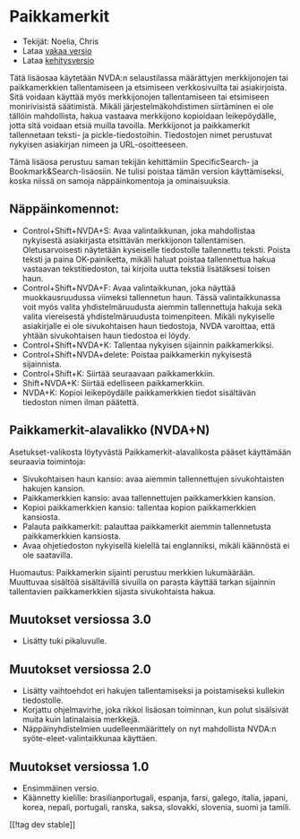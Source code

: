 # Paikkamerkit #

* Tekijät: Noelia, Chris
* Lataa [vakaa versio][1]
* Lataa [kehitysversio][2]

Tätä lisäosaa käytetään NVDA:n selaustilassa määrättyjen merkkijonojen tai
paikkamerkkien tallentamiseen ja etsimiseen verkkosivuilta tai
asiakirjoista. Sitä voidaan käyttää myös merkkijonojen tallentamiseen tai
etsimiseen monirivisistä säätimistä. Mikäli järjestelmäkohdistimen
siirtäminen ei ole tällöin mahdollista, hakua vastaava merkkijono kopioidaan
leikepöydälle, jotta sitä voidaan etsiä muilla tavoilla.  Merkkijonot ja
paikkamerkit tallennetaan teksti- ja pickle-tiedostoihin. Tiedostojen nimet
perustuvat nykyisen asiakirjan nimeen ja URL-osoitteeseen.

Tämä lisäosa perustuu saman tekijän kehittämiin SpecificSearch- ja
Bookmark&Search-lisäosiin. Ne tulisi poistaa tämän version käyttämiseksi,
koska niissä on samoja näppäinkomentoja ja ominaisuuksia.

## Näppäinkomennot: ##

*	Control+Shift+NVDA+S: Avaa valintaikkunan, joka mahdollistaa nykyisestä asiakirjasta etsittävän merkkijonon tallentamisen. Oletusarvoisesti näytetään kyseiselle tiedostolle tallennettu teksti. Poista teksti ja paina OK-painiketta, mikäli haluat poistaa tallennettua hakua vastaavan tekstitiedoston, tai kirjoita uutta tekstiä lisätäksesi toisen haun.
*	Control+Shift+NVDA+F: Avaa valintaikkunan, joka näyttää muokkausruudussa viimeksi tallennetun haun. Tässä valintaikkunassa voit myös valita yhdistelmäruudusta aiemmin tallennettuja hakuja sekä valita viereisestä yhdistelmäruudusta toimenpiteen. Mikäli nykyiselle asiakirjalle ei ole sivukohtaisen haun tiedostoja, NVDA varoittaa, että yhtään sivukohtaisen haun tiedostoa ei löydy.
*	Control+Shift+NVDA+K: Tallentaa nykyisen sijainnin paikkamerkiksi.
*	Control+Shift+NVDA+delete: Poistaa paikkamerkin nykyisestä sijainnista.
*	Control+Shift+K: Siirtää seuraavaan paikkamerkkiin.
*	Shift+NVDA+K: Siirtää edelliseen paikkamerkkiin.
*	NVDA+K: Kopioi leikepöydälle paikkamerkkien tiedot sisältävän tiedoston nimen ilman päätettä.

## Paikkamerkit-alavalikko (NVDA+N) ##


Asetukset-valikosta löytyvästä Paikkamerkit-alavalikosta pääset käyttämään
seuraavia toimintoja:

*	Sivukohtaisen haun kansio: avaa aiemmin tallennettujen sivukohtaisten
  hakujen kansion.
*	Paikkamerkkien kansio: avaa tallennettujen paikkamerkkien kansion.
*	Kopioi paikkamerkkien kansio: tallentaa kopion paikkamerkkien kansiosta.
*	Palauta paikkamerkit: palauttaa paikkamerkit aiemmin tallennetusta
  paikkamerkkien kansiosta.
*	Avaa ohjetiedoston nykyisellä kielellä tai englanniksi, mikäli käännöstä
  ei ole saatavilla.

Huomautus: Paikkamerkin sijainti perustuu merkkien lukumäärään. Muuttuvaa
sisältöä sisältävillä sivuilla on parasta käyttää tarkan sijainnin
tallentavien paikkamerkkien sijasta sivukohtaista hakua.


## Muutokset versiossa 3.0 ##
* Lisätty tuki pikaluvulle.

## Muutokset versiossa 2.0 ##
* Lisätty vaihtoehdot eri hakujen tallentamiseksi ja poistamiseksi kullekin
  tiedostolle.
* Korjattu ohjelmavirhe, joka rikkoi lisäosan toiminnan, kun polut
  sisälsivät muita kuin latinalaisia merkkejä.
* Näppäinyhdistelmien uudelleenmäärittely on nyt mahdollista NVDA:n
  syöte-eleet-valintaikkunaa käyttäen.


## Muutokset versiossa 1.0 ##
* Ensimmäinen versio.
* Käännetty kielille: brasilianportugali, espanja, farsi, galego, italia,
  japani, korea, nepali, portugali, ranska, saksa, slovakki, slovenia, suomi
  ja tamili.

[[!tag dev stable]]

[1]: http://addons.nvda-project.org/files/get.php?file=pm

[2]: http://addons.nvda-project.org/files/get.php?file=pm-dev
